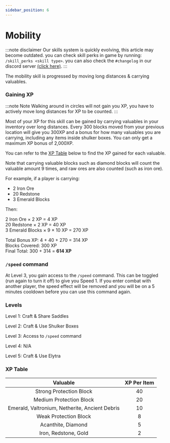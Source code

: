 ```yaml
---
sidebar_position: 6
---
```


# Mobility

:::note disclaimer
Our skills system is quickly evolving, this article may become outdated. you can check skill perks in game by running: \
`/skill_perks <skill type>`. you can also check the `#changelog` in our discord server [(click here)](https://discord.gg/zcwwhgqyjn).
:::

The mobility skill is progressed by moving long distances & carrying valuables.

### Gaining XP

:::note Note
Walking around in circles will not gain you XP, you have to actively move long distances for XP to be counted.
:::

Most of your XP for this skill can be gained by carrying valuables in your inventory over long distances. Every 300 blocks moved from your previous location will give you 300XP and a bonus for how many valuables you are carrying, including any items inside shulker boxes. You can only get a maximum XP bonus of 2,000XP.

You can refer to the [XP Table](#xp-table) below to find the XP gained for each valuable.

Note that carrying valuable blocks such as diamond blocks will count the valuable amount 9 times, and raw ores are also counted (such as iron ore).

For example, if a player is carrying:

- 2 Iron Ore
- 20 Redstone
- 3 Emerald Blocks

Then:

2 Iron Ore × 2 XP = 4 XP  
20 Redstone × 2 XP = 40 XP  
3 Emerald Blocks × 9 × 10 XP = 270 XP

Total Bonus XP: 4 + 40 + 270 = 314 XP  
Blocks Covered: 300 XP  
Final Total: 300 + 314 = **614 XP**

### `/speed` command

At Level 3, you gain access to the `/speed` command. This can be toggled (run again to turn it off) to give you Speed 1. If you enter combat with another player, the speed effect will be removed and you will be on a 5 minutes cooldown before you can use this command again.

### Levels

Level 1: Craft & Share Saddles

Level 2: Craft & Use Shulker Boxes

Level 3: Access to `/speed` command

Level 4: N/A

Level 5: Craft & Use Elytra

### XP Table

|                    Valuable                    | XP Per Item |
| :--------------------------------------------: | :---------: |
|            Strong Protection Block             |     40      |
|            Medium Protection Block             |     20      |
| Emerald, Valtronium, Netherite, Ancient Debris |     10      |
|             Weak Protection Block              |      8      |
|               Acanthite, Diamond               |      5      |
|              Iron, Redstone, Gold              |      2      |
